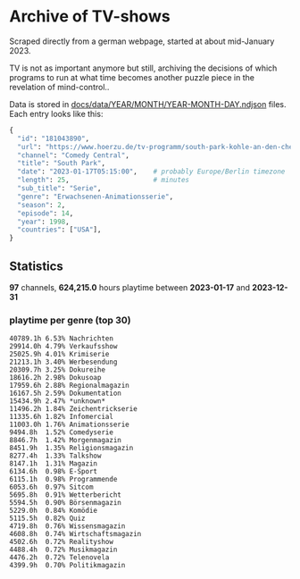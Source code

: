 # Archive of TV-shows

Scraped directly from a german webpage, started at about mid-January 2023.

TV is not as important anymore but still, archiving the decisions of which programs to run at what time
becomes another puzzle piece in the revelation of mind-control.. 

Data is stored in [docs/data/YEAR/MONTH/YEAR-MONTH-DAY.ndjson](docs/data/) files. 
Each entry looks like this:

```python
{
  "id": "181043890", 
  "url": "https://www.hoerzu.de/tv-programm/south-park-kohle-an-den-chefkoch/bid_181043890/", 
  "channel": "Comedy Central", 
  "title": "South Park", 
  "date": "2023-01-17T05:15:00",    # probably Europe/Berlin timezone 
  "length": 25,                     # minutes 
  "sub_title": "Serie", 
  "genre": "Erwachsenen-Animationsserie", 
  "season": 2, 
  "episode": 14, 
  "year": 1998, 
  "countries": ["USA"],
}
```

## Statistics

**97** channels, **624,215.0** hours playtime between **2023-01-17** and **2023-12-31**


### playtime per genre (top 30)

    40789.1h 6.53% Nachrichten
    29914.0h 4.79% Verkaufsshow
    25025.9h 4.01% Krimiserie
    21213.1h 3.40% Werbesendung
    20309.7h 3.25% Dokureihe
    18616.2h 2.98% Dokusoap
    17959.6h 2.88% Regionalmagazin
    16167.5h 2.59% Dokumentation
    15434.9h 2.47% *unknown*
    11496.2h 1.84% Zeichentrickserie
    11335.6h 1.82% Infomercial
    11003.0h 1.76% Animationsserie
    9494.8h  1.52% Comedyserie
    8846.7h  1.42% Morgenmagazin
    8451.9h  1.35% Religionsmagazin
    8277.4h  1.33% Talkshow
    8147.1h  1.31% Magazin
    6134.6h  0.98% E-Sport
    6115.1h  0.98% Programmende
    6053.6h  0.97% Sitcom
    5695.8h  0.91% Wetterbericht
    5594.5h  0.90% Börsenmagazin
    5229.0h  0.84% Komödie
    5115.5h  0.82% Quiz
    4719.8h  0.76% Wissensmagazin
    4608.8h  0.74% Wirtschaftsmagazin
    4502.6h  0.72% Realityshow
    4488.4h  0.72% Musikmagazin
    4476.2h  0.72% Telenovela
    4399.9h  0.70% Politikmagazin
